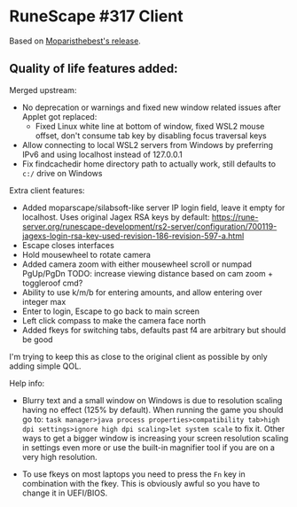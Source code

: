 # RuneScape #317 Client

Based on [Moparisthebest's release](https://www.moparisthebest.com/downloads/rs317.rar).

## Quality of life features added:
Merged upstream:
- No deprecation or warnings and fixed new window related issues after Applet got replaced:
  - Fixed Linux white line at bottom of window, fixed WSL2 mouse offset, don't consume tab key by disabling focus traversal keys
- Allow connecting to local WSL2 servers from Windows by preferring IPv6 and using localhost instead of 127.0.0.1
- Fix findcachedir home directory path to actually work, still defaults to `c:/` drive on Windows

Extra client features:
- Added moparscape/silabsoft-like server IP login field, leave it empty for localhost. Uses original Jagex RSA keys by default: https://rune-server.org/runescape-development/rs2-server/configuration/700119-jagexs-login-rsa-key-used-revision-186-revision-597-a.html
- Escape closes interfaces
- Hold mousewheel to rotate camera
- Added camera zoom with either mousewheel scroll or numpad PgUp/PgDn TODO: increase viewing distance based on cam zoom + toggleroof cmd?
- Ability to use k/m/b for entering amounts, and allow entering over integer max
- Enter to login, Escape to go back to main screen
- Left click compass to make the camera face north
- Added fkeys for switching tabs, defaults past f4 are arbitrary but should be good

I'm trying to keep this as close to the original client as possible by only adding simple QOL.

Help info:
- Blurry text and a small window on Windows is due to resolution scaling having no effect (125% by default). When running the game you should go to: `task manager>java process properties>compatibility tab>high dpi settings>ignore high dpi scaling>let system scale` to fix it. Other ways to get a bigger window is increasing your screen resolution scaling in settings even more or use the built-in magnifier tool if you are on a very high resolution.

- To use fkeys on most laptops you need to press the `Fn` key in combination with the fkey. This is obviously awful so you have to change it in UEFI/BIOS.
